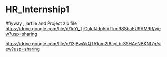 # HR_Internship1
#flyway , jarfile and Project zip file
https://drive.google.com/file/d/1oYi_TjCulufJdp5lVTkm98SbaEU9AM9R/view?usp=sharing

https://drive.google.com/file/d/13jBwAkQT51om2t6cyLbr3SHAeNBKNf7g/view?usp=sharing

